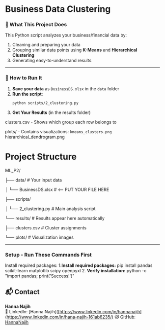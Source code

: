 # Business Data Clustering

### 📌 What This Project Does
This Python script analyzes your business/financial data by:
1. Cleaning and preparing your data  
2. Grouping similar data points using **K-Means** and **Hierarchical Clustering**  
3. Generating easy-to-understand results

---

### 🚀 How to Run It
1. **Save your data** as `BusinessDS.xlsx` in the `data` folder
2. **Run the script**:
   ```bash
   python scripts/2_clustering.py
3. **Get Your Results** (in the results folder)

  clusters.csv - Shows which group each row belongs to

  plots/ - Contains visualizations:
    ```kmeans_clusters.png
    ```hierarchical_dendrogram.png


# Project Structure

ML_P2/

├── data/                   # Your input data

│   └── BusinessDS.xlsx     # <-- PUT YOUR FILE HERE

├── scripts/

│   └── 2_clustering.py     # Main analysis script

└── results/                # Results appear here automatically

   ├── clusters.csv         # Cluster assignments
   
   └── plots/               # Visualization images
   
---

### Setup - Run These Commands First
Install required packages:
1.**Install required packages:**
pip install pandas scikit-learn matplotlib scipy openpyxl
2. **Verify installation:**
python -c "import pandas; print('Success!')"


## 📬 Contact

**Hanna Najih**  
💼 LinkedIn: [Hanna Najih]([https://www.linkedin.com/in/hannanajih](https://www.linkedin.com/in/hana-najih-161ab6235/) 
🐱 GitHub: [HannaNajih](https://github.com/HannaNajih)    
